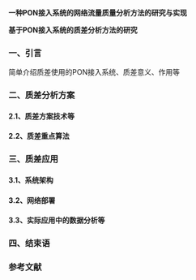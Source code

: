 **一种PON接入系统的网络流量质量分析方法的研究与实现**

**基于PON接入系统的质差分析方法的研究**

### 一、引言

简单介绍质差使用的PON接入系统、质差意义、作用等

### 二、质差分析方案

#### 2.1、质差方案技术等

#### 2.2、质差重点算法

### 三、质差应用

#### 3.1、系统架构

#### 3.2、网络部署

#### 3.3、实际应用中的数据分析等

### 四、结束语



### 参考文献